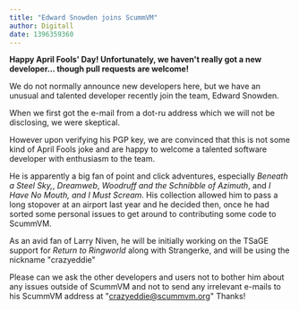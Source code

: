 ```yaml
---
title: "Edward Snowden joins ScummVM"
author: Digitall
date: 1396359360
---
```


**Happy April Fools' Day! Unfortunately, we haven't really got a new developer... though pull requests are welcome!**

We do not normally announce new developers here, but we have an unusual and talented developer recently join the team, Edward Snowden.

When we first got the e-mail from a dot-ru address which we will not be disclosing, we were skeptical.

However upon verifying his PGP key, we are convinced that this is not some kind of April Fools joke and are happy to welcome a talented software developer with enthusiasm to the team.

He is apparently a big fan of point and click adventures, especially *Beneath a Steel Sky,*, *Dreamweb*, *Woodruff and the Schnibble of Azimuth*, and *I Have No Mouth, and I Must Scream*. His collection allowed him to pass a long stopover at an airport last year and he decided then, once he had sorted some personal issues to get around to contributing some code to ScummVM.

As an avid fan of Larry Niven, he will be initially working on the TSaGE support for *Return to Ringworld* along with Strangerke, and will be using the nickname "crazyeddie"

Please can we ask the other developers and users not to bother him about any issues outside of ScummVM and not to send any irrelevant e-mails to his ScummVM address at "crazyeddie@scummvm.org" Thanks!
